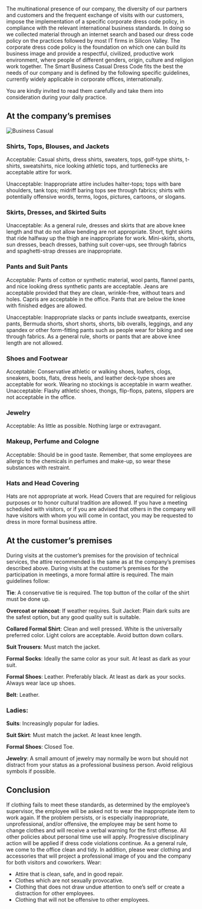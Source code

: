 The multinational presence of our company, the diversity of our partners and customers and the frequent exchange of visits with our customers, impose the implementation of a specific corporate dress code policy, in compliance with the relevant international business standards.
In doing so we collected material through an internet search and based our dress code policy on the practices followed by most IT firms in Silicon Valley.
The corporate dress code policy is the foundation on which one can build its business image and provide a respectful, civilized, productive work environment, where people of different genders, origin, culture and religion work together. The Smart Business Casual Dress Code fits the best the needs of our company and is defined by the following specific guidelines, currently widely applicable in corporate offices, internationally.

You are kindly invited to read them carefully and take them into consideration during your daily practice.

## At the company’s premises
![Business Casual](/entries/image/smart-business-casual-dress-code_0/normal "Business Casual")

### Shirts, Tops, Blouses, and Jackets
Acceptable: Casual shirts, dress shirts, sweaters, tops, golf-type shirts, t-shirts, sweatshirts, nice looking athletic tops, and turtlenecks are acceptable attire for work.

Unacceptable: Inappropriate attire includes halter-tops; tops with bare shoulders, tank tops; midriff baring tops see through fabrics; shirts with potentially offensive words, terms, logos, pictures, cartoons, or slogans.

### Skirts, Dresses, and Skirted Suits
Unacceptable: As a general rule, dresses and skirts that are above knee length and that do not allow bending are not appropriate. Short, tight skirts that ride halfway up the thigh are inappropriate for work. Mini-skirts, shorts, sun dresses, beach dresses, bathing suit cover-ups, see through fabrics and spaghetti-strap dresses are inappropriate.

### Pants and Suit Pants
Acceptable: Pants of cotton or synthetic material, wool pants, flannel pants, and nice looking dress synthetic pants are acceptable. Jeans are acceptable provided that they are clean, wrinkle-free, without tears and holes. Capris are acceptable in the office. Pants that are below the knee with finished edges are allowed.

Unacceptable: Inappropriate slacks or pants include sweatpants, exercise pants, Bermuda shorts, short shorts, shorts, bib overalls, leggings, and any spandex or other form-fitting pants such as people wear for biking and see through fabrics. As a general rule, shorts or pants that are above knee length are not allowed.

### Shoes and Footwear
Acceptable: Conservative athletic or walking shoes, loafers, clogs, sneakers, boots, flats, dress heels, and leather deck-type shoes are acceptable for work. Wearing no stockings is acceptable in warm weather.
Unacceptable: Flashy athletic shoes, thongs, flip-flops, patens, slippers are not acceptable in the office.

### Jewelry
Acceptable: As little as possible. Nothing large or extravagant.

### Makeup, Perfume and Cologne
Acceptable: Should be in good taste. Remember, that some employees are allergic to the chemicals in perfumes and make-up, so wear these substances with restraint.

### Hats and Head Covering
Hats are not appropriate at work. Head Covers that are required for religious purposes or to honor cultural tradition are allowed.
If you have a meeting scheduled with visitors, or if you are advised that others in the company will have visitors with whom you will come in contact, you may be requested to dress in more formal business attire.

## At the customer’s premises

During visits at the customer’s premises for the provision of technical services, the attire recommended is the same as at the company’s premises described above.
During visits at the customer’s premises for the participation in meetings, a more formal attire is required. The main guidelines follow:

**Tie**: A conservative tie is required. The top button of the collar of the shirt must be done up.

**Overcoat or raincoat**: If weather requires.
Suit Jacket: Plain dark suits are the safest option, but any good quality suit is suitable.

**Collared Formal Shirt**: Clean and well pressed. White is the universally preferred color. Light colors are acceptable. Avoid button down collars.

**Suit Trousers**: Must match the jacket.

**Formal Socks**: Ideally the same color as your suit. At least as dark as your suit.

**Formal Shoes**: Leather. Preferably black. At least as dark as your socks. Always wear lace up shoes.

**Belt**: Leather.

### Ladies:

**Suits**: Increasingly popular for ladies.

**Suit Skirt**: Must match the jacket. At least knee length.

**Formal Shoes**: Closed Toe.

**Jewelry**: A small amount of jewelry may normally be worn but should not distract from your status as a professional business person. Avoid religious symbols if possible.

## Conclusion

If clothing fails to meet these standards, as determined by the employee’s supervisor, the employee will be asked not to wear the inappropriate item to work again. If the problem persists, or is especially inappropriate, unprofessional, and/or offensive, the employee may be sent home to change clothes and will receive a verbal warning for the first offense. All other policies about personal time use will apply. Progressive disciplinary action will be applied if dress code violations continue.
As a general rule, we come to the office clean and tidy. In addition, please wear clothing and accessories that will project a professional image of you and the company for both visitors and coworkers. Wear:

- Attire that is clean, safe, and in good repair.
- Clothes which are not sexually provocative.
- Clothing that does not draw undue attention to one’s self or create a distraction for other employees.
- Clothing that will not be offensive to other employees.
